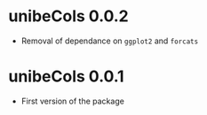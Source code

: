 # unibeCols 0.0.2

* Removal of dependance on `ggplot2` and `forcats`

# unibeCols 0.0.1

* First version of the package
